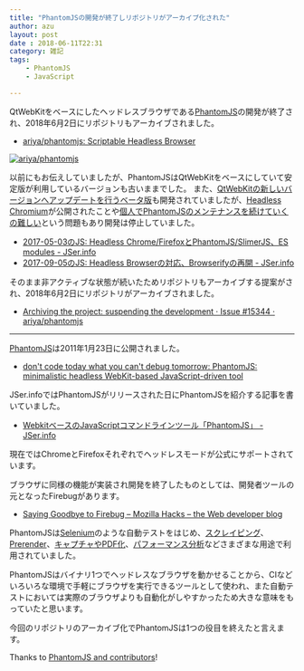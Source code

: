 ```yaml
---
title: "PhantomJSの開発が終了しリポジトリがアーカイブ化された"
author: azu
layout: post
date : 2018-06-11T22:31
category: 雑記
tags:
    - PhantomJS
    - JavaScript

---
```


QtWebKitをベースにしたヘッドレスブラウザである[PhantomJS][]の開発が終了され、2018年6月2日にリポジトリもアーカイブされました。

- [ariya/phantomjs: Scriptable Headless Browser](https://github.com/ariya/phantomjs)

[![ariya/phantomjs](https://jser.info/uploads/media/2018/06/11-1528724137.png)](https://github.com/ariya/phantomjs)

以前にもお伝えしていましたが、PhantomJSはQtWebKitをベースにしていて安定版が利用しているバージョンも古いままでした。
また、[QtWebKitの新しいバージョンへアップデートを行うベータ版](https://groups.google.com/forum/#!topic/phantomjs/AefOuwkgBh0)も開発されていましたが、[Headless Chromium](https://chromium.googlesource.com/chromium/src/+/master/headless/README.md)が公開されたことや[個人でPhantomJSのメンテナンスを続けていくの難しい](https://groups.google.com/forum/#!topic/phantomjs/9aI5d-LDuNE)という問題もあり開発は停止していました。

- [2017-05-03のJS: Headless Chrome/FirefoxとPhantomJS/SlimerJS、ES modules - JSer.info](https://jser.info/2017/05/03/headless-chromefirefoxphantomjsslimerjs-es-modules/ "2017-05-03のJS: Headless Chrome/FirefoxとPhantomJS/SlimerJS、ES modules - JSer.info")
- [2017-09-05のJS: Headless Browserの対応、Browserifyの再開 - JSer.info](https://jser.info/2017/09/05/headless-browser-browserify/ "2017-09-05のJS: Headless Browserの対応、Browserifyの再開 - JSer.info")

そのまま非アクティブな状態が続いたためリポジトリもアーカイブする提案がされ、2018年6月2日にリポジトリがアーカイブされました。

- [Archiving the project: suspending the development · Issue #15344 · ariya/phantomjs](https://github.com/ariya/phantomjs/issues/15344)

---

[PhantomJS][]は2011年1月23日に公開されました。

- [don't code today what you can't debug tomorrow: PhantomJS: minimalistic headless WebKit-based JavaScript-driven tool](http://ariya.blogspot.com/2011/01/phantomjs-minimalistic-headless-webkit.html)

JSer.infoではPhantomJSがリリースされた日にPhantomJSを紹介する記事を書いていました。

- [WebkitベースのJavaScriptコマンドラインツール「PhantomJS」 - JSer.info](https://jser.info/post/2888913234)

現在ではChromeとFirefoxそれぞれでヘッドレスモードが公式にサポートされています。

<script src="https://gist.github.com/azu/c4206d94f18f35f6fe2fe303f988e7d5.js"></script>

ブラウザに同様の機能が実装され開発を終了したものとしては、開発者ツールの元となったFirebugがあります。

- [Saying Goodbye to Firebug – Mozilla Hacks – the Web developer blog](https://hacks.mozilla.org/2017/10/saying-goodbye-to-firebug/)

PhantomJSは[Selenium](https://www.seleniumhq.org/)のような自動テストをはじめ、[スクレイピング](https://github.com/phantombuster/nickjs)、[Prerender](https://github.com/prerender/prerender)、[キャプチャやPDF化](http://phantomjs.org/screen-capture.html)、[パフォーマンス分析](http://yslow.org/)などさまざまな用途で利用されていました。

PhantomJSはバイナリ1つでヘッドレスなブラウザを動かせることから、CIなどいろいろな環境で手軽にブラウザを実行できるツールとして使われ、また自動テストにおいては実際のブラウザよりも自動化がしやすかったため大きな意味をもっていたと思います。

今回のリポジトリのアーカイブ化でPhantomJSは1つの役目を終えたと言えます。

Thanks to [PhantomJS and contributors](https://github.com/ariya/phantomjs/graphs/contributors)!

[PhantomJS]: http://phantomjs.org/
